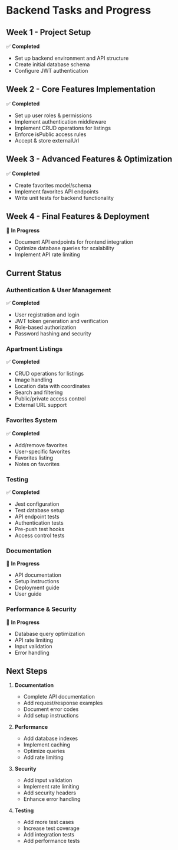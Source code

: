 # Backend Tasks and Progress

## Week 1 - Project Setup

✅ **Completed**

- Set up backend environment and API structure
- Create initial database schema
- Configure JWT authentication

## Week 2 - Core Features Implementation

✅ **Completed**

- Set up user roles & permissions
- Implement authentication middleware
- Implement CRUD operations for listings
- Enforce isPublic access rules
- Accept & store externalUrl

## Week 3 - Advanced Features & Optimization

✅ **Completed**

- Create favorites model/schema
- Implement favorites API endpoints
- Write unit tests for backend functionality

## Week 4 - Final Features & Deployment

🔄 **In Progress**

- Document API endpoints for frontend integration
- Optimize database queries for scalability
- Implement API rate limiting

## Current Status

### Authentication & User Management

✅ **Completed**

- User registration and login
- JWT token generation and verification
- Role-based authorization
- Password hashing and security

### Apartment Listings

✅ **Completed**

- CRUD operations for listings
- Image handling
- Location data with coordinates
- Search and filtering
- Public/private access control
- External URL support

### Favorites System

✅ **Completed**

- Add/remove favorites
- User-specific favorites
- Favorites listing
- Notes on favorites

### Testing

✅ **Completed**

- Jest configuration
- Test database setup
- API endpoint tests
- Authentication tests
- Pre-push test hooks
- Access control tests

### Documentation

🔄 **In Progress**

- API documentation
- Setup instructions
- Deployment guide
- User guide

### Performance & Security

🔄 **In Progress**

- Database query optimization
- API rate limiting
- Input validation
- Error handling

## Next Steps

1. **Documentation**

   - Complete API documentation
   - Add request/response examples
   - Document error codes
   - Add setup instructions

2. **Performance**

   - Add database indexes
   - Implement caching
   - Optimize queries
   - Add rate limiting

3. **Security**

   - Add input validation
   - Implement rate limiting
   - Add security headers
   - Enhance error handling

4. **Testing**
   - Add more test cases
   - Increase test coverage
   - Add integration tests
   - Add performance tests
